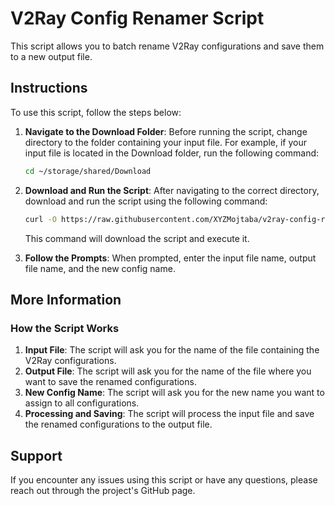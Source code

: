 # V2Ray Config Renamer Script

This script allows you to batch rename V2Ray configurations and save them to a new output file.

## Instructions

To use this script, follow the steps below:

1. **Navigate to the Download Folder**: Before running the script, change directory to the folder containing your input file. For example, if your input file is located in the Download folder, run the following command:

    ```sh
    cd ~/storage/shared/Download
    ```

2. **Download and Run the Script**: After navigating to the correct directory, download and run the script using the following command:

    ```sh
    curl -O https://raw.githubusercontent.com/XYZMojtaba/v2ray-config-renamer/main/rename_v2ray_configs.sh && bash rename_v2ray_configs.sh
    ```

    This command will download the script and execute it.

3. **Follow the Prompts**: When prompted, enter the input file name, output file name, and the new config name.

## More Information

### How the Script Works

1. **Input File**: The script will ask you for the name of the file containing the V2Ray configurations.
2. **Output File**: The script will ask you for the name of the file where you want to save the renamed configurations.
3. **New Config Name**: The script will ask you for the new name you want to assign to all configurations.
4. **Processing and Saving**: The script will process the input file and save the renamed configurations to the output file.

## Support

If you encounter any issues using this script or have any questions, please reach out through the project's GitHub page.
